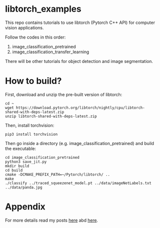 # libtorch_examples
This repo contains tutorials to use libtorch (Pytorch C++ API) for computer vision applications. 

Follow the codes in this order:
1. image_classification_pretrained 
2. image_classification_transfer_learning

There will be other tutorials for object detection and image segmentation.

# How to build?

First, download and unzip the pre-built version of libtorch:
```
cd ~
wget https://download.pytorch.org/libtorch/nightly/cpu/libtorch-shared-with-deps-latest.zip
unzip libtorch-shared-with-deps-latest.zip
```
Then, install torchvision:
```
pip3 install torchvision
```
Then go inside a directory (e.g. image_classification_pretrained) and build the executable:
```
cd image_classification_pretrained
python3 save_jit.py
mkdir build
cd build
cmake -DCMAKE_PREFIX_PATH=~/Pytorch/libtorch/ ..
make
./classify ../traced_squeezenet_model.pt ../data/imageNetLabels.txt ../data/panda.jpg
```

# Appendix
For more details read my posts [here](http://imrid.net/?p=4403) abd [here](http://imrid.net/?p=4414).
